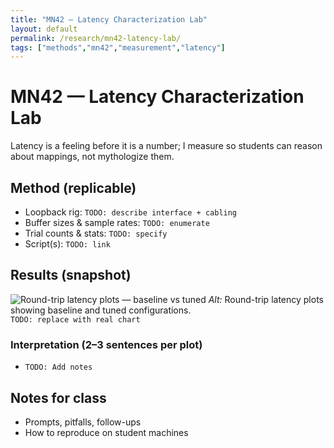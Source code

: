 ```yaml
---
title: "MN42 — Latency Characterization Lab"
layout: default
permalink: /research/mn42-latency-lab/
tags: ["methods","mn42","measurement","latency"]
---
```


# MN42 — Latency Characterization Lab

Latency is a feeling before it is a number; I measure so students can reason about mappings, not mythologize them.

## Method (replicable)
- Loopback rig: `TODO: describe interface + cabling`
- Buffer sizes & sample rates: `TODO: enumerate`
- Trial counts & stats: `TODO: specify`
- Script(s): `TODO: link`

## Results (snapshot)
![Round-trip latency plots — baseline vs tuned](/assets/images/mn42-latency-baseline.png "Round-trip latency plots — baseline vs tuned")
*Alt:* Round-trip latency plots showing baseline and tuned configurations.  
`TODO: replace with real chart`

### Interpretation (2–3 sentences per plot)
- `TODO: Add notes`

## Notes for class
- Prompts, pitfalls, follow-ups
- How to reproduce on student machines
